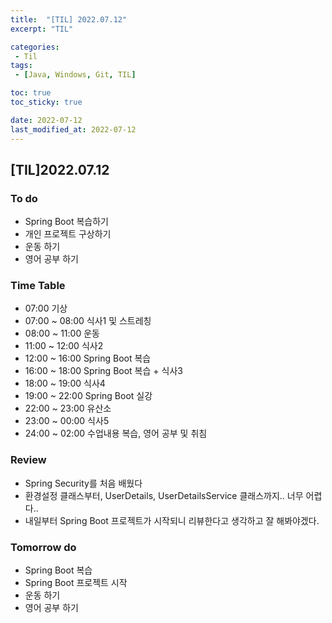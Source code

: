 ```yaml
---
title:  "[TIL] 2022.07.12"
excerpt: "TIL"

categories:
 - Til
tags:
 - [Java, Windows, Git, TIL]

toc: true
toc_sticky: true

date: 2022-07-12
last_modified_at: 2022-07-12
---
```


## [TIL]2022.07.12  


### To do
- Spring Boot 복습하기
- 개인 프로젝트 구상하기
- 운동 하기
- 영어 공부 하기   


### Time Table
- 07:00 기상
- 07:00 ~ 08:00 식사1 및 스트레칭
- 08:00 ~ 11:00 운동
- 11:00 ~ 12:00 식사2
- 12:00 ~ 16:00 Spring Boot 복습
- 16:00 ~ 18:00 Spring Boot 복습 + 식사3
- 18:00 ~ 19:00 식사4
- 19:00 ~ 22:00 Spring Boot 실강
- 22:00 ~ 23:00 유산소
- 23:00 ~ 00:00 식사5
- 24:00 ~ 02:00 수업내용 복습, 영어 공부 및 취침                   


### Review
- Spring Security를 처음 배웠다
- 환경설정 클래스부터, UserDetails, UserDetailsService 클래스까지.. 너무 어렵다..
- 내일부터 Spring Boot 프로젝트가 시작되니 리뷰한다고 생각하고 잘 해봐야겠다.


### Tomorrow do
- Spring Boot 복습
- Spring Boot 프로젝트 시작
- 운동 하기
- 영어 공부 하기
